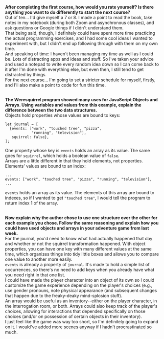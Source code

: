 **After completing the first course, how would you rate yourself? Is there anything you want to do differently to start the next course?**<br>
Out of ten... I'd give myself a 7 or 8. I made a point to read the book, take notes in my notebook (during both Zoom and asynchronous classes), and ask questions or Google things if I didn't understand them.<br>
That being said, though, I definitely could have spent more time practicing the actual programming exercises, and I had some cool ideas I wanted to experiment with, but I didn't end up following through with them on my own time.<br>
And speaking of time: I haven't been managing my time as well as I could be. Lots of distracting apps and ideas and stuff. So I've taken your advice and used a notepad to write every random idea down so I can come back to it after I'm done with everything else, but even then, I still tend to get distracted by things.<br>
For the next course... I'm going to set a stricter schedule for myself, firstly, and I'll also make a point to code for fun this time.
<br><br>

**The Weresquirrel program showed many uses for JavaScript Objects and Arrays. Using variables and values from this example, explain the difference between the two data structures.**<br>
Objects hold properties whose values are bound to keys:
```
let journal = [
  {events: ["work", "touched tree", "pizza",
            "running", "television"],
   squirrel: false},
];
```
One property whose key is `events` holds an array as its value. The same goes for `squirrel`, which holds a boolean value of `false`.<br>
Arrays are a little different in that they hold elements, not properties. Elements' values are bound to an index:
```
...
events: ["work", "touched tree", "pizza", "running", "television"],
...
```
`events` holds an array as its value. The elements of this array are bound to indexes, so if I wanted to get `"touched tree"`, I would tell the program to return index 1 of the array.
<br><br>

**Now explain why the author chose to use one structure over the other for each example you chose. Follow the same reasoning and explain how you could have used objects and arrays in your adventure game from last week.**<br>
For the journal, you'd need to know what had actually happened that day and whether or not the squirrel transformation happened. With object properties, you can have one key with many different values at the same time, which organizes things into tidy little boxes and allows you to compare one value to another more easily.<br>
`events` is already a property of `journal`. It's made to hold a simple list of occurrences, so there's no need to add keys when you already have what you need right in that one list.<br>
I could have made the player character into an object of its own so I could customize the game experience depending on the player's choices (e.g., use gender pronouns, note physical appearance (and subsequent changes that happen due to the freaky-deaky mind-splosion stuff).<br>
An array would be useful as an inventory--either on the player character, in the interrogation room, or both. Arrays could also keep track of the player's choices, allowing for interactions that depended specifically on those choices (and/or on possession of certain objects in their inventory).<br>
I just feel like the game was way too short, so I'm definitely going to expand on it. I would've added more scenes anyway if I hadn't procrastinated so much.
